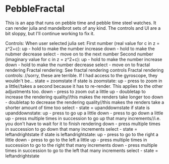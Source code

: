 # PebbleFractal

  This is an app that runs on pebble time and pebble time steel watches. It can render julia and mandelbrot sets of any kind. The controls and UI are a bit sloppy, but I'll continue working to fix it.

Controls:
When user selected julia set:
  First number (real value for c in z = z^2+c):
    up - hold to make the number increase
    down - hold to make the nubmer decrease
    select - move on to the next number
  Second number (imaginary value for c in z = z^2+c):
    up - hold to make the number increase
    down - hold to make the number decrease
    select - move on to fractal rendering
  Fractal rendering:
    See fractal rendering controls
 Fractal rendering controls:
  //sorry, these are terrible. If I had access to the gyroscope, they wouldn't be...
  state = zoomstate
  if state is zoomstate:
    up - press to zoom in a little//takes a second because it has to re-render. This applies to the other adjustments too.
    down - press to zoom out a little
    up - doubletap to increase the rendering quality//this makes the renders take longer too
    down - doubletap to decrease the rendering quality//this makes the renders take a shorter amount of time too
    select - state = upanddownstate
  if state is upanddownstate:
    up - press to go up a little
    down - press to go down a little
    up - press multiple times in succession to go up that many increments//i.e. you don't have to wait for it to finish rendering
    down - press multiple times in succession to go down that many increments
    select - state = leftandrightstate
  if state is leftandrightstate:
    up - press to go to the right a little
    down - press to go to the left a little
    up - press multiple times in succession to go to the right that many increments
    down - press multiple times in succession to go to the left that many increments
    select - state = leftandrightstate
